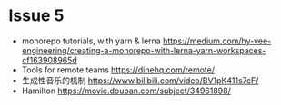 # Issue 5

- monorepo tutorials, with yarn & lerna https://medium.com/hy-vee-engineering/creating-a-monorepo-with-lerna-yarn-workspaces-cf163908965d
- Tools for remote teams https://dinehq.com/remote/
- 生成性音乐的机制 https://www.bilibili.com/video/BV1pK411s7cF/
- Hamilton https://movie.douban.com/subject/34961898/
